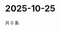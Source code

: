 # 2025-10-25

共 0 条

<!-- BEGIN ZHIHUQUESTIONS -->
<!-- 最后更新时间 Sat Oct 25 2025 06:10:47 GMT+0800 (China Standard Time) -->

<!-- END ZHIHUQUESTIONS -->
